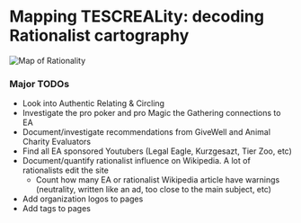 
# Mapping TESCREALity: decoding Rationalist cartography 


![Map of Rationality](/content/wiki/Cartography/map_full.jpg)


### Major TODOs

* Look into Authentic Relating & Circling
* Investigate the pro poker and pro Magic the Gathering connections to EA
* Document/investigate recommendations from GiveWell and Animal Charity Evaluators
* Find all EA sponsored Youtubers (Legal Eagle, Kurzgesazt, Tier Zoo, etc)
* Document/quantify rationalist influence on Wikipedia. A lot of rationalists edit the site
	* Count how many EA or rationalist Wikipedia article have warnings (neutrality, written like an ad, too close to the main subject, etc)
* Add organization logos to pages
* Add tags to pages
